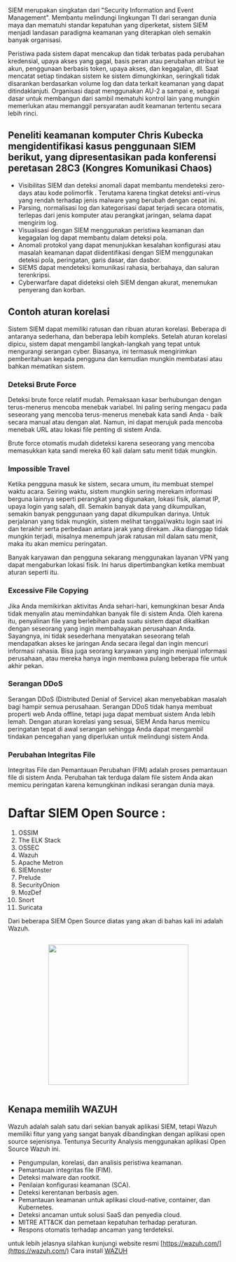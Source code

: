 SIEM merupakan singkatan dari "Security Information and Event Management".
Membantu melindungi lingkungan TI dari serangan dunia maya dan mematuhi standar kepatuhan yang diperketat, sistem SIEM menjadi landasan paradigma keamanan yang diterapkan oleh semakin banyak organisasi.

Peristiwa pada sistem dapat mencakup dan tidak terbatas pada perubahan kredensial, upaya akses yang gagal, basis peran atau perubahan atribut ke akun, penggunaan berbasis token, upaya akses, dan kegagalan, dll. Saat mencatat setiap tindakan sistem ke sistem dimungkinkan, seringkali tidak disarankan berdasarkan volume log dan data terkait keamanan yang dapat ditindaklanjuti. Organisasi dapat menggunakan AU-2 a sampai e, sebagai dasar untuk membangun dari sambil mematuhi kontrol lain yang mungkin memerlukan atau memanggil persyaratan audit keamanan tertentu secara lebih rinci.

## Peneliti keamanan komputer Chris Kubecka mengidentifikasi kasus penggunaan SIEM berikut, yang dipresentasikan pada konferensi peretasan 28C3 (Kongres Komunikasi Chaos)
- Visibilitas SIEM dan deteksi anomali dapat membantu mendeteksi zero-days atau kode polimorfik . Terutama karena tingkat deteksi anti-virus yang rendah terhadap jenis malware yang berubah dengan cepat ini.
- Parsing, normalisasi log dan kategorisasi dapat terjadi secara otomatis, terlepas dari jenis komputer atau perangkat jaringan, selama dapat mengirim log.
- Visualisasi dengan SIEM menggunakan peristiwa keamanan dan kegagalan log dapat membantu dalam deteksi pola.
- Anomali protokol yang dapat menunjukkan kesalahan konfigurasi atau masalah keamanan dapat diidentifikasi dengan SIEM menggunakan deteksi pola, peringatan, garis dasar, dan dasbor.
- SIEMS dapat mendeteksi komunikasi rahasia, berbahaya, dan saluran terenkripsi.
- Cyberwarfare dapat dideteksi oleh SIEM dengan akurat, menemukan penyerang dan korban.

## Contoh aturan korelasi 
Sistem SIEM dapat memiliki ratusan dan ribuan aturan korelasi. Beberapa di antaranya sederhana, dan beberapa lebih kompleks. Setelah aturan korelasi dipicu, sistem dapat mengambil langkah-langkah yang tepat untuk mengurangi serangan cyber. Biasanya, ini termasuk mengirimkan pemberitahuan kepada pengguna dan kemudian mungkin membatasi atau bahkan mematikan sistem.

### Deteksi Brute Force 
Deteksi brute force relatif mudah. Pemaksaan kasar berhubungan dengan terus-menerus mencoba menebak variabel. Ini paling sering mengacu pada seseorang yang mencoba terus-menerus menebak kata sandi Anda - baik secara manual atau dengan alat. Namun, ini dapat merujuk pada mencoba menebak URL atau lokasi file penting di sistem Anda.

Brute force otomatis mudah dideteksi karena seseorang yang mencoba memasukkan kata sandi mereka 60 kali dalam satu menit tidak mungkin.

### Impossible Travel
Ketika pengguna masuk ke sistem, secara umum, itu membuat stempel waktu acara. Seiring waktu, sistem mungkin sering merekam informasi berguna lainnya seperti perangkat yang digunakan, lokasi fisik, alamat IP, upaya login yang salah, dll. Semakin banyak data yang dikumpulkan, semakin banyak penggunaan yang dapat dikumpulkan darinya. Untuk perjalanan yang tidak mungkin, sistem melihat tanggal/waktu login saat ini dan terakhir serta perbedaan antara jarak yang direkam. Jika dianggap tidak mungkin terjadi, misalnya menempuh jarak ratusan mil dalam satu menit, maka itu akan memicu peringatan.

Banyak karyawan dan pengguna sekarang menggunakan layanan VPN yang dapat mengaburkan lokasi fisik. Ini harus dipertimbangkan ketika membuat aturan seperti itu.

### Excessive File Copying
Jika Anda memikirkan aktivitas Anda sehari-hari, kemungkinan besar Anda tidak menyalin atau memindahkan banyak file di sistem Anda. Oleh karena itu, penyalinan file yang berlebihan pada suatu sistem dapat dikaitkan dengan seseorang yang ingin membahayakan perusahaan Anda. Sayangnya, ini tidak sesederhana menyatakan seseorang telah mendapatkan akses ke jaringan Anda secara ilegal dan ingin mencuri informasi rahasia. Bisa juga seorang karyawan yang ingin menjual informasi perusahaan, atau mereka hanya ingin membawa pulang beberapa file untuk akhir pekan.

### Serangan DDoS
Serangan DDoS (Distributed Denial of Service) akan menyebabkan masalah bagi hampir semua perusahaan. Serangan DDoS tidak hanya membuat properti web Anda offline, tetapi juga dapat membuat sistem Anda lebih lemah. Dengan aturan korelasi yang sesuai, SIEM Anda harus memicu peringatan tepat di awal serangan sehingga Anda dapat mengambil tindakan pencegahan yang diperlukan untuk melindungi sistem Anda.

### Perubahan Integritas File 
Integritas File dan Pemantauan Perubahan (FIM) adalah proses pemantauan file di sistem Anda. Perubahan tak terduga dalam file sistem Anda akan memicu peringatan karena kemungkinan indikasi serangan dunia maya.





# Daftar SIEM Open Source : 
1. OSSIM
2. The ELK Stack
3. OSSEC
4. Wazuh
5. Apache Metron
6. SIEMonster
7. Prelude
8. SecurityOnion
9. MozDef
10. Snort
11. Suricata

Dari beberapa SIEM Open Source diatas yang akan di bahas kali ini adalah Wazuh.
  <div class="separator" style="clear: both;"><a href="https://blogger.googleusercontent.com/img/b/R29vZ2xl/AVvXsEj2w1Voz2age90lT4lv4eq8TJV-FuZ4tdkjdtO_7QawIEr7HzruyaMmAvXke6g2sbHVS2NZtxCIRFS2EyPXKkkc6nORVnBmPB-ugYZCI3srBHz0xAcWrGGKj8Wly5faJRFpRC-h_LZi3WB3OY-e26eRxlXGFpJU-qyZ5iHM4sg719cqibOUpnO3rRud/s1600/wazuh.png" style="display: block; padding: 1em 0; text-align: center; "><img alt="" border="0" width="320" data-original-height="888" data-original-width="1600" src="https://blogger.googleusercontent.com/img/b/R29vZ2xl/AVvXsEj2w1Voz2age90lT4lv4eq8TJV-FuZ4tdkjdtO_7QawIEr7HzruyaMmAvXke6g2sbHVS2NZtxCIRFS2EyPXKkkc6nORVnBmPB-ugYZCI3srBHz0xAcWrGGKj8Wly5faJRFpRC-h_LZi3WB3OY-e26eRxlXGFpJU-qyZ5iHM4sg719cqibOUpnO3rRud/s320/wazuh.png"/></a></div>

## Kenapa memilih WAZUH 

Wazuh adalah salah satu dari sekian banyak aplikasi SIEM, tetapi Wazuh memiliki fitur yang yang sangat banyak dibandingkan dengan aplikasi open source sejenisnya. Tentunya  Security Analysis menggunakan aplikasi Open Source Wazuh ini.

- Pengumpulan, korelasi, dan analisis peristiwa keamanan.
- Pemantauan integritas file (FIM).
- Deteksi malware dan rootkit.
- Penilaian konfigurasi keamanan (SCA).
- Deteksi kerentanan berbasis agen.
- Pemantauan keamanan untuk aplikasi cloud-native, container, dan Kubernetes.
- Deteksi ancaman untuk solusi SaaS dan penyedia cloud.
- MITRE ATT&CK dan pemetaan kepatuhan terhadap peraturan.
- Respons otomatis terhadap ancaman yang terdeteksi.

untuk lebih jelasnya silahkan kunjungi website resmi [https://wazuh.com/](https://wazuh.com/)
Cara install [WAZUH](wazuh)
